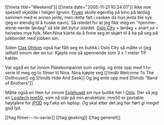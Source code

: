 [[!meta  title="Weekend"]]
[[!meta  date="2005-11-21 10:24:01"]]
Ikke noe spesielt skjedde i helgen igrunn. <a href="http://nenia.slaskdot.org">Fruen</a> skulle egentlig på kino på lørdag sammen med ei annen jente, men dette falt i vasken da hun jenta ble syk (jeg er elendig til å huske navn). Så istedet for at jeg fikk meg en "hjemme-alene-nerde-lørdag" så ble det bytur istedet. <a href="http://www.oslocity.no/">Oslo City</a> + lørdag + snart jul = helvetes mye folk. Men Nina klarte da å finne seg et skjørt til å ha på seg på julebordet med jobben sin.

Siden <a href="http://www.clasohlson.no/">Clas Ohlson</a> også har fått seg en butikk i Oslo City så måtte vi (jeg iallfall) innom der en tur. Kjøpte noe så spennende som 3 x 1 meter TP kabler.

Var også en tur innom Platekompaniet som vanlig. og ente opp med 1 tv-serie til meg og to filmer til Nina. Nina kjøpte seg [[!imdb Welcome To The Dollhouse]] og [[!imdb Hide And Seek]]  Og jeg ente opp med [[!imdb "Band of Brothers"]].

Måtte også en liten tur innom <a href="http://www.eplehuset.no/">Eplehuset</a> sin nye butikk her i <a href="http://www.eplehuset.no/butikker/oslo.html">Oslo</a>. Der så jeg en <a href="http://www.logitech.com/">Logitech</a> <a href="http://www.logitech.com/index.cfm/products/details/US/EN,CRID=2173,CONTENTID=10785">mm50</a>, som nå står på min ønskeliste. mm50 er portable høytalere for <a href="http://www.apple.com/no/ipod/">iPOD</a> og f.eks en laptop. Og skal etter det jeg har hørt gi meget god lyd.

[[!tag  filmer---tv-serier]]
[[!tag  geeking]]
[[!tag  generelt]]